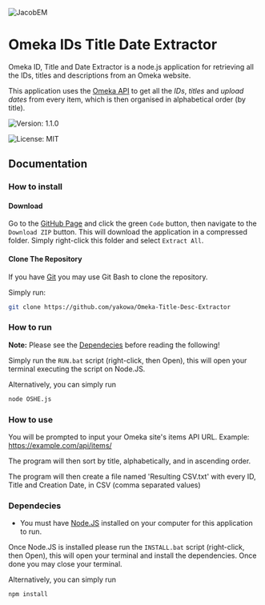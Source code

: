 ![JacobEM](https://jacobem.com/assets/media/JacobEM.png)


# Omeka IDs Title Date Extractor

Omeka ID, Title and Date Extractor is a node.js application for retrieving all the IDs, titles and descriptions from an Omeka website.

This application uses the [Omeka API](https://omeka.org/s/docs/developer/api/) to get all the *IDs*, *titles* and *upload dates* from every item, which is then organised in alphabetical order (by title).


![Version: 1.1.0](https://img.shields.io/badge/Version-1.1.0-00e0a7)

![License: MIT](https://img.shields.io/badge/License-MIT-776bff)

## Documentation

### How to install

#### Download

Go to the [GitHub Page](https://github.com/yakowa/Omeka-Title-Desc-Extractor) and click the green `Code` button, then navigate to the `Download ZIP` button. This will download the application in a compressed folder. Simply right-click this folder and select `Extract All`.

#### Clone The Repository

If you have [Git](https://git-scm.com/) you may use Git Bash to clone the repository.

Simply run:
```bash
git clone https://github.com/yakowa/Omeka-Title-Desc-Extractor
```


### How to run

**Note:** Please see the [Dependecies](#dependecies) before reading the following!

Simply run the `RUN.bat` script (right-click, then Open), this will open your terminal executing the script on Node.JS.

Alternatively, you can simply run
```bash
node OSHE.js
```

### How to use

You will be prompted to input your Omeka site's items API URL. Example: https://example.com/api/items/

The program will then sort by title, alphabetically, and in ascending order.

The program will then create a file named 'Resulting CSV.txt' with every ID, Title and Creation Date, in CSV (comma separated values)

### Dependecies

* You must have [Node.JS](https://nodejs.org/) installed on your computer for this application to run.

Once Node.JS is installed please run the `INSTALL.bat` script (right-click, then Open), this will open your terminal and install the dependencies. Once done you may close your terminal.

Alternatively, you can simply run
```bash
npm install
```